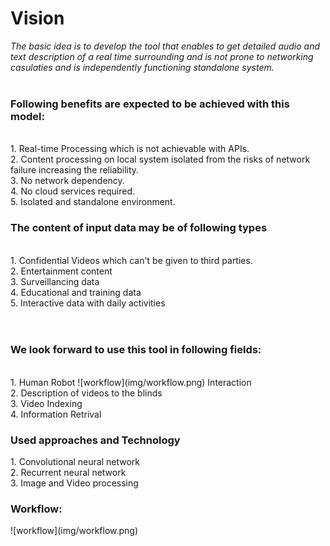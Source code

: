 # Vision<br>
  _The basic idea is to develop the tool that enables to get detailed audio and text description of a real time surrounding and is not prone to networking casulaties and is independently functioning standalone system._ 
    </br></br>
 
 <h3> 
    Following benefits are expected to be achieved with this model:</h3></br>
    1. Real-time Processing which is not achievable with APIs.</br>
    2. Content processing on local system isolated from the risks of network failure increasing the reliability.</br>
    3. No network dependency.</br>
    4. No cloud services required.</br>
    5. Isolated and standalone environment.

 </br> 
 <h3> The content of input data may be of following types</h3></br>
    1. Confidential Videos which can't be given to third parties.</br>
    2. Entertainment content </br>
    3. Surveillancing data </br>
    4. Educational and training data </br>
    5. Interactive data with daily activities</br>
   <br></br>
  <h3> We look forward to use this tool in following fields:</h3></br>
    1. Human Robot
    ![workflow](img/workflow.png) Interaction</br>
    2. Description of videos to the blinds</br>
    3. Video Indexing</br>
    4. Information Retrival</br>
   <h3>Used approaches and Technology</h3>
      1. Convolutional neural network</br>
      2. Recurrent neural network </br>
      3. Image and Video processing </br>
   <h3>Workflow:</h3>
   ![workflow](img/workflow.png)
